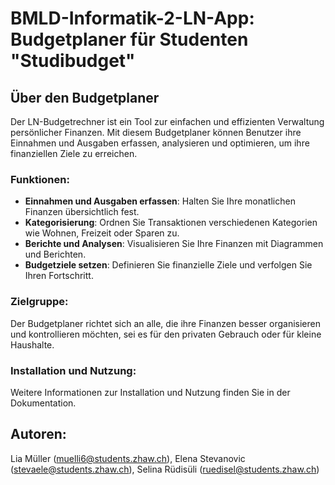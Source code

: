 # BMLD-Informatik-2-LN-App: Budgetplaner für Studenten "Studibudget"

## Über den Budgetplaner

Der LN-Budgetrechner ist ein Tool zur einfachen und effizienten Verwaltung persönlicher Finanzen. Mit diesem Budgetplaner können Benutzer ihre Einnahmen und Ausgaben erfassen, analysieren und optimieren, um ihre finanziellen Ziele zu erreichen.

### Funktionen:
- **Einnahmen und Ausgaben erfassen**: Halten Sie Ihre monatlichen Finanzen übersichtlich fest.
- **Kategorisierung**: Ordnen Sie Transaktionen verschiedenen Kategorien wie Wohnen, Freizeit oder Sparen zu.
- **Berichte und Analysen**: Visualisieren Sie Ihre Finanzen mit Diagrammen und Berichten.
- **Budgetziele setzen**: Definieren Sie finanzielle Ziele und verfolgen Sie Ihren Fortschritt.

### Zielgruppe:
Der Budgetplaner richtet sich an alle, die ihre Finanzen besser organisieren und kontrollieren möchten, sei es für den privaten Gebrauch oder für kleine Haushalte.

### Installation und Nutzung:
Weitere Informationen zur Installation und Nutzung finden Sie in der Dokumentation.

## Autoren:
Lia Müller (muelli6@students.zhaw.ch), Elena Stevanovic (stevaele@students.zhaw.ch), Selina Rüdisüli (ruedisel@students.zhaw.ch)
